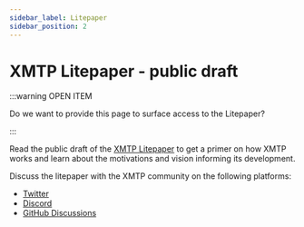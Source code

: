 ```yaml
---
sidebar_label: Litepaper
sidebar_position: 2
---
```


# XMTP Litepaper - public draft

:::warning OPEN ITEM

Do we want to provide this page to surface access to the Litepaper?

:::

Read the public draft of the [XMTP Litepaper](https://github.com/xmtp/litepaper#readme) to get a primer on how XMTP works and learn about the motivations and vision informing its development.

Discuss the litepaper with the XMTP community on the following platforms:

- [Twitter](https://twitter.com/xmtp_)
- [Discord](https://discord.gg/xmtp)
- [GitHub Discussions](https://github.com/orgs/xmtp/discussions)
